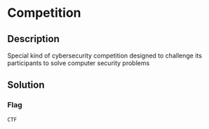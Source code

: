 # Competition

## Description
Special kind of cybersecurity competition designed to challenge its participants to solve computer security problems

## Solution

### Flag
```
CTF
```
